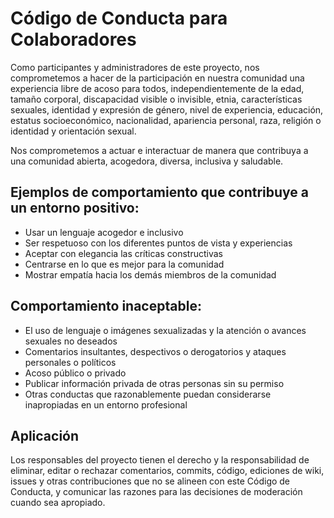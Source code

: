 # Código de Conducta para Colaboradores

Como participantes y administradores de este proyecto, nos comprometemos a hacer de la participación en nuestra comunidad una experiencia libre de acoso para todos, independientemente de la edad, tamaño corporal, discapacidad visible o invisible, etnia, características sexuales, identidad y expresión de género, nivel de experiencia, educación, estatus socioeconómico, nacionalidad, apariencia personal, raza, religión o identidad y orientación sexual.

Nos comprometemos a actuar e interactuar de manera que contribuya a una comunidad abierta, acogedora, diversa, inclusiva y saludable.

## Ejemplos de comportamiento que contribuye a un entorno positivo:

- Usar un lenguaje acogedor e inclusivo
- Ser respetuoso con los diferentes puntos de vista y experiencias
- Aceptar con elegancia las críticas constructivas
- Centrarse en lo que es mejor para la comunidad
- Mostrar empatía hacia los demás miembros de la comunidad

## Comportamiento inaceptable:

- El uso de lenguaje o imágenes sexualizadas y la atención o avances sexuales no deseados
- Comentarios insultantes, despectivos o derogatorios y ataques personales o políticos
- Acoso público o privado
- Publicar información privada de otras personas sin su permiso
- Otras conductas que razonablemente puedan considerarse inapropiadas en un entorno profesional

## Aplicación

Los responsables del proyecto tienen el derecho y la responsabilidad de eliminar, editar o rechazar comentarios, commits, código, ediciones de wiki, issues y otras contribuciones que no se alineen con este Código de Conducta, y comunicar las razones para las decisiones de moderación cuando sea apropiado.
